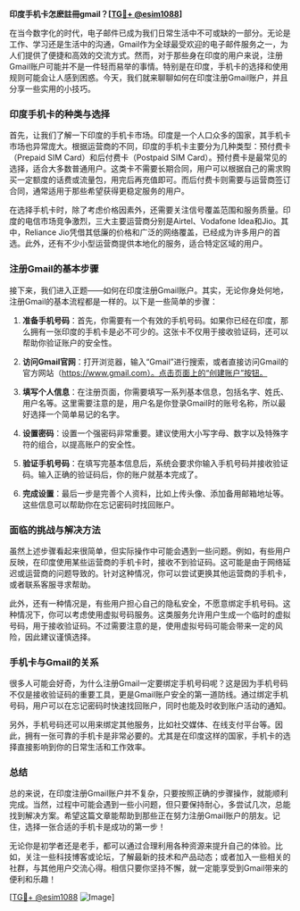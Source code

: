 **印度手机卡怎麽註冊gmail？[[TG💪+ @esim1088](https://t.me/s/esim1088)]**

在当今数字化的时代，电子邮件已成为我们日常生活中不可或缺的一部分。无论是工作、学习还是生活中的沟通，Gmail作为全球最受欢迎的电子邮件服务之一，为人们提供了便捷和高效的交流方式。然而，对于那些身在印度的用户来说，注册Gmail账户可能并不是一件轻而易举的事情。特别是在印度，手机卡的选择和使用规则可能会让人感到困惑。今天，我们就来聊聊如何在印度注册Gmail账户，并且分享一些实用的小技巧。

### 印度手机卡的种类与选择

首先，让我们了解一下印度的手机卡市场。印度是一个人口众多的国家，其手机卡市场也异常庞大。根据运营商的不同，印度的手机卡主要分为几种类型：预付费卡（Prepaid SIM Card）和后付费卡（Postpaid SIM Card）。预付费卡是最常见的选择，适合大多数普通用户。这类卡不需要长期合同，用户可以根据自己的需求购买一定额度的话费或流量包，用完后再充值即可。而后付费卡则需要与运营商签订合同，通常适用于那些希望获得更稳定服务的用户。

在选择手机卡时，除了考虑价格因素外，还需要关注信号覆盖范围和服务质量。印度的电信市场竞争激烈，三大主要运营商分别是Airtel、Vodafone Idea和Jio。其中，Reliance Jio凭借其低廉的价格和广泛的网络覆盖，已经成为许多用户的首选。此外，还有不少小型运营商提供本地化的服务，适合特定区域的用户。

### 注册Gmail的基本步骤

接下来，我们进入正题——如何在印度注册Gmail账户。其实，无论你身处何地，注册Gmail的基本流程都是一样的。以下是一些简单的步骤：

1. **准备手机号码**：首先，你需要有一个有效的手机号码。如果你已经在印度，那么拥有一张印度的手机卡是必不可少的。这张卡不仅用于接收验证码，还可以帮助你验证账户的安全性。
   
2. **访问Gmail官网**：打开浏览器，输入“Gmail”进行搜索，或者直接访问Gmail的官方网站（https://www.gmail.com）。点击页面上的“创建账户”按钮。

3. **填写个人信息**：在注册页面，你需要填写一系列基本信息，包括名字、姓氏、用户名等。这里需要注意的是，用户名是你登录Gmail时的账号名称，所以最好选择一个简单易记的名字。

4. **设置密码**：设置一个强密码非常重要。建议使用大小写字母、数字以及特殊字符的组合，以提高账户的安全性。

5. **验证手机号码**：在填写完基本信息后，系统会要求你输入手机号码并接收验证码。输入正确的验证码后，你的账户就基本完成了。

6. **完成设置**：最后一步是完善个人资料，比如上传头像、添加备用邮箱地址等。这些信息可以帮助你在忘记密码时找回账户。

### 面临的挑战与解决方法

虽然上述步骤看起来很简单，但实际操作中可能会遇到一些问题。例如，有些用户反映，在印度使用某些运营商的手机卡时，接收不到验证码。这可能是由于网络延迟或运营商的问题导致的。针对这种情况，你可以尝试更换其他运营商的手机卡，或者联系客服寻求帮助。

此外，还有一种情况是，有些用户担心自己的隐私安全，不愿意绑定手机号码。这种情况下，你可以考虑使用虚拟号码服务。这类服务允许用户生成一个临时的虚拟号码，用于接收验证码。不过需要注意的是，使用虚拟号码可能会带来一定的风险，因此建议谨慎选择。

### 手机卡与Gmail的关系

很多人可能会好奇，为什么注册Gmail一定要绑定手机号码呢？这是因为手机号码不仅是接收验证码的重要工具，更是Gmail账户安全的第一道防线。通过绑定手机号码，用户可以在忘记密码时快速找回账户，同时也能及时收到账户活动的通知。

另外，手机号码还可以用来绑定其他服务，比如社交媒体、在线支付平台等。因此，拥有一张可靠的手机卡是非常必要的。尤其是在印度这样的国家，手机卡的选择直接影响到你的日常生活和工作效率。

### 总结

总的来说，在印度注册Gmail账户并不复杂，只要按照正确的步骤操作，就能顺利完成。当然，过程中可能会遇到一些小问题，但只要保持耐心，多尝试几次，总能找到解决方案。希望这篇文章能帮助到那些正在努力注册Gmail账户的朋友。记住，选择一张合适的手机卡是成功的第一步！

无论你是初学者还是老手，都可以通过合理利用各种资源来提升自己的体验。比如，关注一些科技博客或论坛，了解最新的技术和产品动态；或者加入一些相关的社群，与其他用户交流心得。相信只要你坚持不懈，就一定能享受到Gmail带来的便利和乐趣！

[[TG💪+ @esim1088](https://t.me/s/esim1088) ![Image](https://i.postimg.cc/4NQfJmqS/Snipaste-2025-05-13-00-14-12.png)]